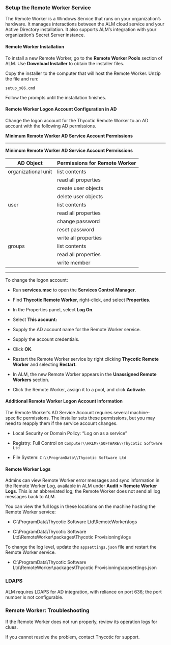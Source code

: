 ﻿[title]: # (Setup the Remote Worker Service)
[tags]: # (Account Lifecycle Manager,ALM,)
[priority]: # (5315)

### Setup the Remote Worker Service

The Remote Worker is a Windows Service that runs on your organization’s hardware. It manages interactions between the ALM cloud service and your Active Directory installation. It also supports ALM’s integration with your organization’s Secret Server instance.

#### Remote Worker Installation

To install a new Remote Worker, go to the **Remote Worker Pools** section of ALM. Use **Download Installer** to obtain the installer files.

Copy the installer to the computer that will host the Remote Worker. Unzip the file and run:

  `setup_x86.cmd`

Follow the prompts until the installation finishes.

#### Remote Worker Logon Account Configuration in AD

Change the logon account for the Thycotic Remote Worker to an AD account with the following AD permissions.

**Minimum Remote Worker AD Service Account Permissions**

  
---
  

**Minimum Remote Worker AD Service Account Permissions**

| AD Object           | Permissions for Remote Worker |
|---------------------|-------------------------------|
| organizational unit | list contents                 |
|                     | read all properties           |
|                     | create user objects           |
|                     | delete user objects           |
| user                | list contents                 |
|                     | read all properties           |
|                     | change password               |
|                     | reset password                |
|                     | write all properties          |
| groups              | list contents                 |
|                     | read all properties           |
|                     | write member                  |

  
---
  
To change the logon account:

* Run **services.msc** to open the **Services Control Manager**.

* Find **Thycotic Remote Worker**, right-click, and select **Properties**.

* In the Properties panel, select **Log On**.

* Select **This account:**

* Supply the AD account name for the Remote Worker service.

* Supply the account credentials.

* Click **OK**.

* Restart the Remote Worker service by right clicking **Thycotic Remote Worker** and selecting **Restart**.

* In ALM, the new Remote Worker appears in the **Unassigned Remote Workers** section.

* Click the Remote Worker, assign it to a pool, and click **Activate**.

#### Additional Remote Worker Logon Account Information

The Remote Worker’s AD Service Account requires several machine-specific permissions. The installer sets these permissions, but you may need to reapply them if the service account changes.

* Local Security or Domain Policy: “Log on as a service”

* Registry: Full Control on `Computer\\HKLM\\SOFTWARE\\Thycotic Software Ltd`

* File System: `C:\\ProgramData\\Thycotic Software Ltd`

#### Remote Worker Logs

Admins can view Remote Worker error messages and sync information in the Remote Worker Log, available in ALM under **Audit > Remote Worker Logs**. This is an abbreviated log; the Remote Worker does not send all log messages back to ALM.

You can view the full logs in these locations on the machine hosting the Remote Worker service:

* C:\\ProgramData\\Thycotic Software Ltd\\RemoteWorker\\logs

* C:\\ProgramData\\Thycotic Software Ltd\\RemoteWorker\\packages\\Thycotic Provisioning\\logs

To change the log level, update the `appsettings.json` file and restart the Remote Worker service.

* C:\\ProgramData\\Thycotic Software Ltd\\RemoteWorker\\packages\\Thycotic Provisioning\\appsettings.json

### LDAPS

ALM requires LDAPS for AD integration, with reliance on port 636; the port number is not configurable.

### Remote Worker: Troubleshooting

If the Remote Worker does not run properly, review its operation logs for clues.

If you cannot resolve the problem, contact Thycotic for support.

